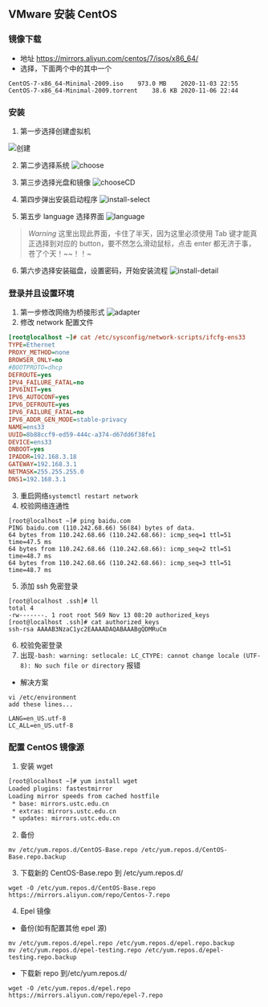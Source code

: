 ## VMware 安装 CentOS

### 镜像下载

- 地址 https://mirrors.aliyun.com/centos/7/isos/x86_64/
- 选择，下面两个中的其中一个

```text
CentOS-7-x86_64-Minimal-2009.iso	973.0 MB	2020-11-03 22:55
CentOS-7-x86_64-Minimal-2009.torrent	38.6 KB	2020-11-06 22:44
```

### 安装

1. 第一步选择创建虚拟机

![创建](../resouce/create.png)

2. 第二步选择系统
   ![choose](../resouce/choose.png)

3. 第三步选择光盘和镜像
   ![chooseCD](../resouce/chooseCD.png)

4. 第四步弹出安装启动程序
   ![install-select](../resouce/install-select.png)

5. 第五步 language 选择界面
   ![language](../resouce/language-select.png)

> _Warning_ 这里出现此界面，卡住了半天，因为这里必须使用 Tab 键才能真正选择到对应的 button，要不然怎么滑动鼠标，点击 enter 都无济于事，苍了个天！~~！！~

6. 第六步选择安装磁盘，设置密码，开始安装流程
   ![install-detail](../resouce/install-detail.png)

### 登录并且设置环境

1. 第一步修改网络为桥接形式
   ![adapter](../resouce/u-network-adapter.png)
2. 修改 network 配置文件

```ini
[root@localhost ~]# cat /etc/sysconfig/network-scripts/ifcfg-ens33
TYPE=Ethernet
PROXY_METHOD=none
BROWSER_ONLY=no
#BOOTPROTO=dhcp
DEFROUTE=yes
IPV4_FAILURE_FATAL=no
IPV6INIT=yes
IPV6_AUTOCONF=yes
IPV6_DEFROUTE=yes
IPV6_FAILURE_FATAL=no
IPV6_ADDR_GEN_MODE=stable-privacy
NAME=ens33
UUID=8b88ccf9-ed59-444c-a374-d67dd6f38fe1
DEVICE=ens33
ONBOOT=yes
IPADDR=192.168.3.18
GATEWAY=192.168.3.1
NETMASK=255.255.255.0
DNS1=192.168.3.1
```

3. 重启网络`systemctl restart network`
4. 校验网络连通性

```shell
[root@localhost ~]# ping baidu.com
PING baidu.com (110.242.68.66) 56(84) bytes of data.
64 bytes from 110.242.68.66 (110.242.68.66): icmp_seq=1 ttl=51 time=47.5 ms
64 bytes from 110.242.68.66 (110.242.68.66): icmp_seq=2 ttl=51 time=48.7 ms
64 bytes from 110.242.68.66 (110.242.68.66): icmp_seq=3 ttl=51 time=48.7 ms
```

5. 添加 ssh 免密登录

```shell
[root@localhost .ssh]# ll
total 4
-rw-------. 1 root root 569 Nov 13 08:20 authorized_keys
[root@localhost .ssh]# cat authorized_keys
ssh-rsa AAAAB3NzaC1yc2EAAAADAQABAAABgQDMRuCm
```

6. 校验免密登录
7. 出现`-bash: warning: setlocale: LC_CTYPE: cannot change locale (UTF-8): No such file or directory` 报错

- 解决方案

```shell
vi /etc/environment
add these lines...

LANG=en_US.utf-8
LC_ALL=en_US.utf-8
```

### 配置 CentOS 镜像源

1. 安装 wget

```bash
[root@localhost ~]# yum install wget
Loaded plugins: fastestmirror
Loading mirror speeds from cached hostfile
 * base: mirrors.ustc.edu.cn
 * extras: mirrors.ustc.edu.cn
 * updates: mirrors.ustc.edu.cn
```

2. 备份

```shell
mv /etc/yum.repos.d/CentOS-Base.repo /etc/yum.repos.d/CentOS-Base.repo.backup
```

3. 下载新的 CentOS-Base.repo 到 /etc/yum.repos.d/

```curl
wget -O /etc/yum.repos.d/CentOS-Base.repo https://mirrors.aliyun.com/repo/Centos-7.repo
```

4. Epel 镜像

- 备份(如有配置其他 epel 源)

```shell
mv /etc/yum.repos.d/epel.repo /etc/yum.repos.d/epel.repo.backup
mv /etc/yum.repos.d/epel-testing.repo /etc/yum.repos.d/epel-testing.repo.backup
```

- 下载新 repo 到/etc/yum.repos.d/

```curl
wget -O /etc/yum.repos.d/epel.repo https://mirrors.aliyun.com/repo/epel-7.repo
```

